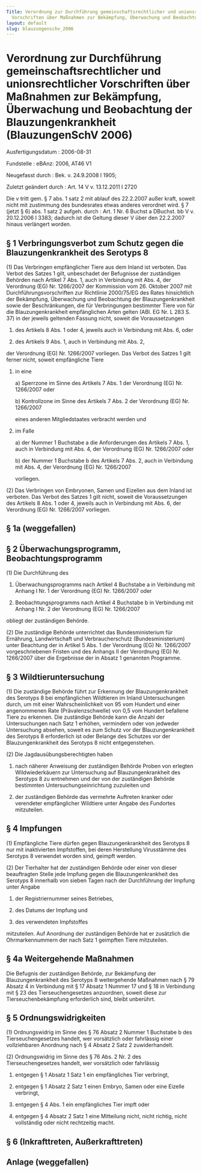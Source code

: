 ```yaml
---
Title: Verordnung zur Durchführung gemeinschaftsrechtlicher und unionsrechtlicher
  Vorschriften über Maßnahmen zur Bekämpfung, Überwachung und Beobachtung der Blauzungenkrankheit
layout: default
slug: blauzungenschv_2006
---
```


# Verordnung zur Durchführung gemeinschaftsrechtlicher und unionsrechtlicher Vorschriften über Maßnahmen zur Bekämpfung, Überwachung und Beobachtung der Blauzungenkrankheit (BlauzungenSchV 2006)

Ausfertigungsdatum
:   2006-08-31

Fundstelle
:   eBAnz: 2006, AT46 V1

Neugefasst durch
:   Bek. v. 24.9.2008 I 1905;

Zuletzt geändert durch
:   Art. 14 V v. 13.12.2011 I 2720

Die v tritt gem. § 7 abs. 1 satz 2 mit ablauf des 22.2.2007 außer kraft, soweit nicht mit zustimmung des bundesrates etwas anderes verordnet wird. § 7 (jetzt § 6) abs. 1 satz 2 aufgeh. durch
:   Art. 1 Nr. 6 Buchst a DBuchst. bb V v. 20.12.2006 I 3383; dadurch ist die Geltung dieser V über den 22.2.2007 hinaus verlängert worden.


## § 1 Verbringungsverbot zum Schutz gegen die Blauzungenkrankheit des Serotyps 8

(1) Das Verbringen empfänglicher Tiere aus dem Inland ist verboten.
Das Verbot des Satzes 1 gilt, unbeschadet der Befugnisse der
zuständigen Behörden nach Artikel 7 Abs. 1, auch in Verbindung mit
Abs. 4, der Verordnung (EG) Nr. 1266/2007 der Kommission vom 26.
Oktober 2007 mit Durchführungsvorschriften zur Richtlinie 2000/75/EG
des Rates hinsichtlich der Bekämpfung, Überwachung und Beobachtung der
Blauzungenkrankheit sowie der Beschränkungen, die für Verbringungen
bestimmter Tiere von für die Blauzungenkrankheit empfänglichen Arten
gelten (ABl. EG Nr. L 283 S. 37) in der jeweils geltenden Fassung
nicht, soweit die Voraussetzungen

1.  des Artikels 8 Abs. 1 oder 4, jeweils auch in Verbindung mit Abs. 6,
    oder


2.  des Artikels 9 Abs. 1, auch in Verbindung mit Abs. 2,



der Verordnung (EG) Nr. 1266/2007 vorliegen. Das Verbot des Satzes 1
gilt ferner nicht, soweit empfängliche Tiere

1.  in eine

    a)  Sperrzone im Sinne des Artikels 7 Abs. 1 der Verordnung (EG) Nr.
        1266/2007 oder


    b)  Kontrollzone im Sinne des Artikels 7 Abs. 2 der Verordnung (EG) Nr.
        1266/2007



    eines anderen Mitgliedstaates verbracht werden und


2.  im Falle

    a)  der Nummer 1 Buchstabe a die Anforderungen des Artikels 7 Abs. 1, auch
        in Verbindung mit Abs. 4, der Verordnung (EG) Nr. 1266/2007 oder


    b)  der Nummer 1 Buchstabe b des Artikels 7 Abs. 2, auch in Verbindung mit
        Abs. 4, der Verordnung (EG) Nr. 1266/2007



    vorliegen.




(2) Das Verbringen von Embryonen, Samen und Eizellen aus dem Inland
ist verboten. Das Verbot des Satzes 1 gilt nicht, soweit die
Voraussetzungen des Artikels 8 Abs. 1 oder 4, jeweils auch in
Verbindung mit Abs. 6, der Verordnung (EG) Nr. 1266/2007 vorliegen.


## § 1a (weggefallen)



## § 2 Überwachungsprogramm, Beobachtungsprogramm

(1) Die Durchführung des

1.  Überwachungsprogramms nach Artikel 4 Buchstabe a in Verbindung mit
    Anhang I Nr. 1 der Verordnung (EG) Nr. 1266/2007 oder


2.  Beobachtungsprogramms nach Artikel 4 Buchstabe b in Verbindung mit
    Anhang I Nr. 2 der Verordnung (EG) Nr. 1266/2007



obliegt der zuständigen Behörde.

(2) Die zuständige Behörde unterrichtet das Bundesministerium für
Ernährung, Landwirtschaft und Verbraucherschutz (Bundesministerium)
unter Beachtung der in Artikel 5 Abs. 1 der Verordnung (EG) Nr.
1266/2007 vorgeschriebenen Fristen und des Anhangs II der Verordnung
(EG) Nr. 1266/2007 über die Ergebnisse der in Absatz 1 genannten
Programme.


## § 3 Wildtieruntersuchung

(1) Die zuständige Behörde führt zur Erkennung der Blauzungenkrankheit
des Serotyps 8 bei empfänglichen Wildtieren im Inland Untersuchungen
durch, um mit einer Wahrscheinlichkeit von 95 vom Hundert und einer
angenommenen Rate (Prävalenzschwelle) von 0,5 vom Hundert befallene
Tiere zu erkennen. Die zuständige Behörde kann die Anzahl der
Untersuchungen nach Satz 1 erhöhen, vermindern oder von jedweder
Untersuchung absehen, soweit es zum Schutz vor der Blauzungenkrankheit
des Serotyps 8 erforderlich ist oder Belange des Schutzes vor der
Blauzungenkrankheit des Serotyps 8 nicht entgegenstehen.

(2) Die Jagdausübungsberechtigten haben

1.  nach näherer Anweisung der zuständigen Behörde Proben von erlegten
    Wildwiederkäuern zur Untersuchung auf Blauzungenkrankheit des Serotyps
    8 zu entnehmen und der von der zuständigen Behörde bestimmten
    Untersuchungseinrichtung zuzuleiten und


2.  der zuständigen Behörde das vermehrte Auftreten kranker oder
    verendeter empfänglicher Wildtiere unter Angabe des Fundortes
    mitzuteilen.





## § 4 Impfungen

(1) Empfängliche Tiere dürfen gegen Blauzungenkrankheit des Serotyps 8
nur mit inaktivierten Impfstoffen, bei deren Herstellung Virusstämme
des Serotyps 8 verwendet worden sind, geimpft werden.


(2) Der Tierhalter hat der zuständigen Behörde oder einer von dieser
beauftragten Stelle jede Impfung gegen die Blauzungenkrankheit des
Serotyps 8 innerhalb von sieben Tagen nach der Durchführung der
Impfung unter Angabe

1.  der Registriernummer seines Betriebes,


2.  des Datums der Impfung und


3.  des verwendeten Impfstoffes



mitzuteilen. Auf Anordnung der zuständigen Behörde hat er zusätzlich
die Ohrmarkennummern der nach Satz 1 geimpften Tiere mitzuteilen.


## § 4a Weitergehende Maßnahmen

Die Befugnis der zuständigen Behörde, zur Bekämpfung der
Blauzungenkrankheit des Serotyps 8 weitergehende Maßnahmen nach § 79
Absatz 4 in Verbindung mit § 17 Absatz 1 Nummer 17 und § 18 in
Verbindung mit § 23 des Tierseuchengesetzes anzuordnen, soweit diese
zur Tierseuchenbekämpfung erforderlich sind, bleibt unberührt.


## § 5 Ordnungswidrigkeiten

(1) Ordnungswidrig im Sinne des § 76 Absatz 2 Nummer 1 Buchstabe b des
Tierseuchengesetzes handelt, wer vorsätzlich oder fahrlässig einer
vollziehbaren Anordnung nach § 4 Absatz 2 Satz 2 zuwiderhandelt.

(2) Ordnungswidrig im Sinne des § 76 Abs. 2 Nr. 2 des
Tierseuchengesetzes handelt, wer vorsätzlich oder fahrlässig

1.  entgegen § 1 Absatz 1 Satz 1 ein empfängliches Tier verbringt,


2.  entgegen § 1 Absatz 2 Satz 1 einen Embryo, Samen oder eine Eizelle
    verbringt,


3.  entgegen § 4 Abs. 1 ein empfängliches Tier impft oder


4.  entgegen § 4 Absatz 2 Satz 1 eine Mitteilung nicht, nicht richtig,
    nicht vollständig oder nicht rechtzeitig macht.





## § 6 (Inkrafttreten, Außerkrafttreten)



## Anlage (weggefallen)



